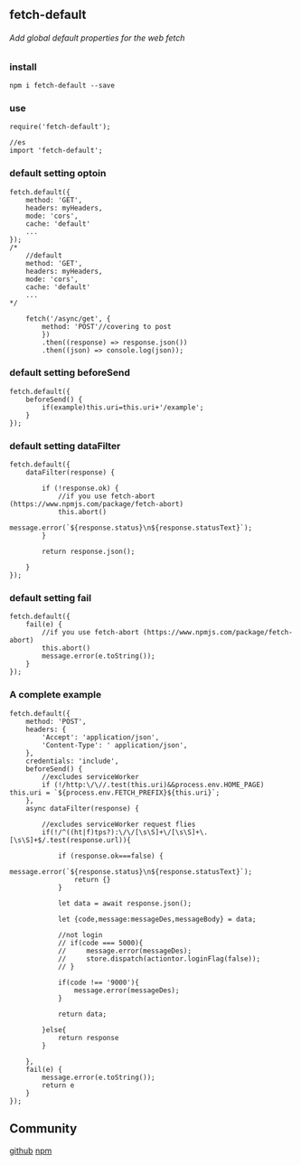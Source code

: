 ## fetch-default

###### Add global default properties for the web fetch

### install
	npm i fetch-default --save

### use

	require('fetch-default');
	
	//es
	import 'fetch-default';
    		
### default setting optoin


	fetch.default({ 
        method: 'GET',
       	headers: myHeaders,
       	mode: 'cors',
       	cache: 'default' 
       	...
    });
	/*
		//default
      	method: 'GET',
		headers: myHeaders,
     	mode: 'cors',
     	cache: 'default'
     	...
    */
        
		fetch('/async/get', {
        	method: 'POST'//covering to post
    		})
    		.then((response) => response.json())
    		.then((json) => console.log(json));

### default setting beforeSend
 		
	fetch.default({ 
		beforeSend() {
			if(example)this.uri=this.uri+'/example';
    	}
    });

### default setting dataFilter
 		
	fetch.default({ 
		dataFilter(response) {

        	if (!response.ok) {
        		//if you use fetch-abort (https://www.npmjs.com/package/fetch-abort)
        		this.abort()
            	message.error(`${response.status}\n${response.statusText}`);
        	}

        	return response.json();

    	}
    });
    
### default setting fail

	fetch.default({ 
		fail(e) {
			//if you use fetch-abort (https://www.npmjs.com/package/fetch-abort)
			this.abort()
        	message.error(e.toString());
    	}
    });

### A complete example
	fetch.default({
    	method: 'POST',
    	headers: {
        	'Accept': 'application/json',
        	'Content-Type': ' application/json',
    	},
    	credentials: 'include',
    	beforeSend() {
        	//excludes serviceWorker
        	if (!/http:\/\//.test(this.uri)&&process.env.HOME_PAGE) this.uri = `${process.env.FETCH_PREFIX}${this.uri}`;
    	},
    	async dataFilter(response) {

        	//excludes serviceWorker request flies
        	if(!/^((ht|f)tps?):\/\/[\s\S]+\/[\s\S]+\.[\s\S]+$/.test(response.url)){

            	if (response.ok===false) {
                	message.error(`${response.status}\n${response.statusText}`);
                	return {}
            	}

            	let data = await response.json();

            	let {code,message:messageDes,messageBody} = data;

            	//not login
            	// if(code === 5000){
            	//     message.error(messageDes);
            	//     store.dispatch(actiontor.loginFlag(false));
            	// }

            	if(code !== '9000'){
                	message.error(messageDes);
            	}

            	return data;

        	}else{
            	return response
        	}

    	},
    	fail(e) {
        	message.error(e.toString());
        	return e
    	}
	});        		
## Community

[github](https://github.com/dengbupapapa/fetch-default) 
[npm](https://www.npmjs.com/package/fetch-default) 